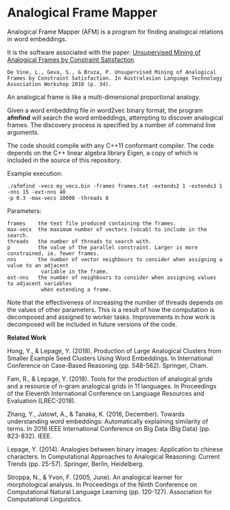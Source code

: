 # Analogical Frame Mapper

Analogical Frame Mapper (AFM) is a program for finding analogical relations in word embeddings. 

It is the software associated with the paper: [Unsupervised Mining of Analogical Frames by Constraint Satisfaction](http://alta2018.alta.asn.au/alta2018-draft-proceedings.pdf#page=44)

	De Vine, L., Geva, S., & Bruza, P. Unsupervised Mining of Analogical Frames by Constraint Satisfaction. In Australasian Language Technology Association Workshop 2018 (p. 34).

An analogical frame is like a multi-dimensional proportional analogy.

Given a word embedding file in word2vec binary format, the program **afmfind** will search the word embeddings, attempting to discover analogical frames. The discovery process is specified by a number of command line arguments.

The code should compile with any C++11 conformant compiler. The code depends on the C++ linear algebra library Eigen, a copy of which is included in the source of this repository.

Example execution:

	./afmfind -vecs my_vecs.bin -frames frames.txt -extends2 1 -extends3 1 -nns 15 -ext-nns 40
	-p 0.3 -max-vecs 10000 -threads 8
	
Parameters:

	frames    the text file produced containing the frames.
	max-vecs  the maximum number of vectors (vocab) to include in the search.
	threads   the number of threads to search with.
	p         the value of the parallel constraint. Larger is more constrained, ie. fewer frames.
	nns       the number of vector neighbours to consider when assigning a value to an adjacent
               variable in the frame.
	ext-nns   the number of neighbours to consider when assigning values to adjacent variables
               when extending a frame.
        
        
Note that the effectiveness of increasing the number of threads depends on the values of other parameters. This is a result of how the computation is decomposed and assigned to worker tasks. Improvements in how work is decomposed will be included in future versions of the code.

**Related Work**

Hong, Y., & Lepage, Y. (2018). Production of Large Analogical Clusters from Smaller Example Seed Clusters Using Word Embeddings. In International Conference on Case-Based Reasoning (pp. 548-562). Springer, Cham.

Fam, R., & Lepage, Y. (2018). Tools for the production of analogical grids and a resource of n-gram analogical grids in 11 languages. In Proceedings of the Eleventh International Conference on Language Resources and Evaluation (LREC-2018).

Zhang, Y., Jatowt, A., & Tanaka, K. (2016, December). Towards understanding word embeddings: Automatically explaining similarity of terms. In 2016 IEEE International Conference on Big Data (Big Data) (pp. 823-832). IEEE.

Lepage, Y. (2014). Analogies between binary images: Application to chinese characters. In Computational Approaches to Analogical Reasoning: Current Trends (pp. 25-57). Springer, Berlin, Heidelberg.

Stroppa, N., & Yvon, F. (2005, June). An analogical learner for morphological analysis. In Proceedings of the Ninth Conference on Computational Natural Language Learning (pp. 120-127). Association for Computational Linguistics.
